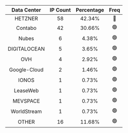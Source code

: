 | Data Center | IP Count | Percentage | Freq |
|:------------:|:--------:|:-----------:|:-----:|
| HETZNER | 58 | 42.34% | 🔴 |
| Contabo | 42 | 30.66% | 🟢 |
| Nubes | 6 | 4.38% | 🟢 |
| DIGITALOCEAN | 5 | 3.65% | 🟢 |
| OVH | 4 | 2.92% | 🟢 |
| Google-Cloud | 2 | 1.46% | 🟢 |
| IONOS | 1 | 0.73% | 🟢 |
| LeaseWeb | 1 | 0.73% | 🟢 |
| MEVSPACE | 1 | 0.73% | 🟢 |
| WorldStream | 1 | 0.73% | 🟢 |
| OTHER | 16 | 11.68% | 🟢 |